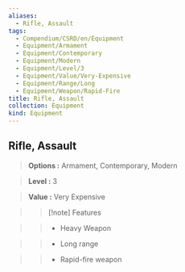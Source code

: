 ```yaml
---
aliases:
  - Rifle, Assault
tags:
  - Compendium/CSRD/en/Equipment
  - Equipment/Armament
  - Equipment/Contemporary
  - Equipment/Modern
  - Equipment/Level/3
  - Equipment/Value/Very-Expensive
  - Equipment/Range/Long
  - Equipment/Weapon/Rapid-Fire
title: Rifle, Assault
collection: Equipment
kind: Equipment
---
```

## Rifle, Assault    
    
>    
> **Options :** Armament, Contemporary, Modern    
> **Level :** 3    
> **Value :** Very Expensive    
>>[!note] Features    
>> - Heavy Weapon    
>> - Long range    
>> - Rapid-fire weapon